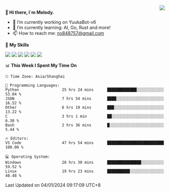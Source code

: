 <a href="#">
  <img align="right" src="https://github-readme-stats.vercel.app/api?username=melodyyuuka&count_private=true&show_icons=true" />
</a>

**👋 Hi there, I`m Melody.**

- 🔭 I’m currently working on YuukaBot-v6
- 🌱 I’m currently learning: AI, Go, Rust and more!
- 📫 How to reach me: no848757@gmail.com

🌟 **My Skills** 

![](https://img.shields.io/badge/-Python-3e74a2?style=flat-square&logo=Python&logoColor=fff)
![](https://img.shields.io/badge/-Java-007396?style=flat-square&logo=OpenJDK&logoColor=fff)
![](https://img.shields.io/badge/-Node.js-339933?style=flat-square&logo=Node.js&logoColor=fff)
![](https://img.shields.io/badge/-Git-f05032?style=flat-square&logo=git&logoColor=fff)
![](https://img.shields.io/badge/-PostgreSQL-4169e1?style=flat-square&logo=PostgreSQL&logoColor=fff)
![](https://img.shields.io/badge/-VSCode-007acc?style=flat-square&logo=Visual-Studio-Code&logoColor=fff)


<!--START_SECTION:waka-->
📊 **This Week I Spent My Time On** 

```text
🕑︎ Time Zone: Asia/Shanghai

💬 Programming Languages: 
Python                   25 hrs 24 mins      █████████████░░░░░░░░░░░░   53.04 % 
JSON                     7 hrs 54 mins       ████░░░░░░░░░░░░░░░░░░░░░   16.52 % 
Other                    6 hrs 19 mins       ███░░░░░░░░░░░░░░░░░░░░░░   13.22 % 
C                        3 hrs 1 min         ██░░░░░░░░░░░░░░░░░░░░░░░    6.30 % 
Bash                     2 hrs 36 mins       █░░░░░░░░░░░░░░░░░░░░░░░░    5.44 % 

🔥 Editors: 
VS Code                  47 hrs 54 mins      █████████████████████████   100.00 % 

💻 Operating System: 
Windows                  28 hrs 30 mins      ███████████████░░░░░░░░░░   59.52 % 
Linux                    19 hrs 23 mins      ██████████░░░░░░░░░░░░░░░   40.48 % 
```


 Last Updated on 04/01/2024 09:17:09 UTC+8
<!--END_SECTION:waka-->
